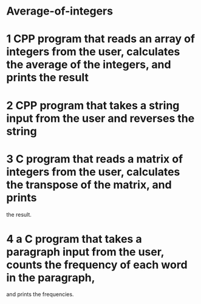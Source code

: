 # Average-of-integers 
# 1 CPP program that reads an array of integers from the user, calculates the average of the integers, and prints the result
# 2 CPP program that takes a string input from the user and reverses the string
# 3 C program that reads a matrix of integers from the user, calculates the transpose of the matrix, and prints
the result.
# 4 a C program that takes a paragraph input from the user, counts the frequency of each word in the paragraph,
and prints the frequencies.
